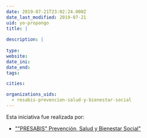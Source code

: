 ```yaml
---
date: 2019-07-21T23:02:24.000Z
date_last_modified: 2019-07-21
uid: yo-propongo
title: |
  
description: |
  
type: 
website: 
date_ini: 
date_end: 
tags:

cities: 

organizations_uids:
  - resabis-prevencion-salud-y-bienestar-social
---
```


Esta iniciativa fue realizada por:

- ["\"PRESABIS\" Prevención, Salud y Bienestar Social"](/organizaciones/resabis-prevencion-salud-y-bienestar-social)
